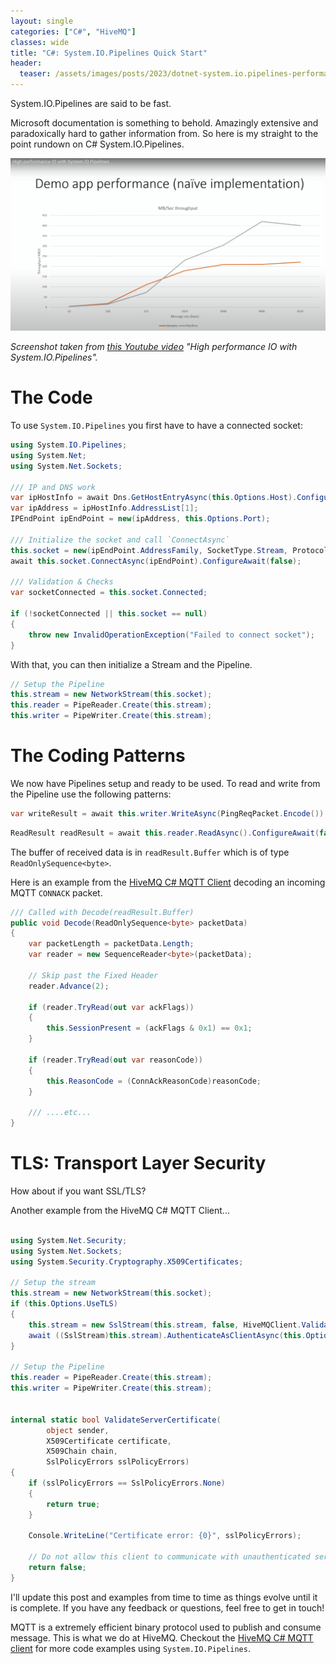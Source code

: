 ```yaml
---
layout: single
categories: ["C#", "HiveMQ"]
classes: wide
title: "C#: System.IO.Pipelines Quick Start"
header:
  teaser: /assets/images/posts/2023/dotnet-system.io.pipelines-performance.png
---
```


System.IO.Pipelines are said to be fast.

Microsoft documentation is something to behold.  Amazingly extensive and paradoxically hard to gather information from.  So here is my straight to the point rundown on C# System.IO.Pipelines.

![](/assets/images/posts/2023/dotnet-system.io.pipelines-performance.png)

_Screenshot taken from [this Youtube video](https://youtu.be/1koWtKkKb_o?t=157) "High performance IO with System.IO.Pipelines"._

# The Code

To use `System.IO.Pipelines` you first have to have a connected socket:

```c#
using System.IO.Pipelines;
using System.Net;
using System.Net.Sockets;

/// IP and DNS work
var ipHostInfo = await Dns.GetHostEntryAsync(this.Options.Host).ConfigureAwait(false);
var ipAddress = ipHostInfo.AddressList[1];
IPEndPoint ipEndPoint = new(ipAddress, this.Options.Port);

/// Initialize the socket and call `ConnectAsync`
this.socket = new(ipEndPoint.AddressFamily, SocketType.Stream, ProtocolType.Tcp);
await this.socket.ConnectAsync(ipEndPoint).ConfigureAwait(false);

/// Validation & Checks
var socketConnected = this.socket.Connected;

if (!socketConnected || this.socket == null)
{
    throw new InvalidOperationException("Failed to connect socket");
}
```

With that, you can then initialize a Stream and the Pipeline.

```c#
// Setup the Pipeline
this.stream = new NetworkStream(this.socket);
this.reader = PipeReader.Create(this.stream);
this.writer = PipeWriter.Create(this.stream);
```

# The Coding Patterns

We now have Pipelines setup and ready to be used.  To read and write from the Pipeline use the following patterns:

```c#
var writeResult = await this.writer.WriteAsync(PingReqPacket.Encode()).ConfigureAwait(false);
```

```c#
ReadResult readResult = await this.reader.ReadAsync().ConfigureAwait(false);
```

The buffer of received data is in `readResult.Buffer` which is of type `ReadOnlySequence<byte>`.

Here is an example from the [HiveMQ C# MQTT Client](https://github.com/hivemq/hivemq-mqtt-client-dotnet) decoding an incoming MQTT `CONNACK` packet.

```c#
/// Called with Decode(readResult.Buffer)
public void Decode(ReadOnlySequence<byte> packetData)
{
    var packetLength = packetData.Length;
    var reader = new SequenceReader<byte>(packetData);

    // Skip past the Fixed Header
    reader.Advance(2);

    if (reader.TryRead(out var ackFlags))
    {
        this.SessionPresent = (ackFlags & 0x1) == 0x1;
    }

    if (reader.TryRead(out var reasonCode))
    {
        this.ReasonCode = (ConnAckReasonCode)reasonCode;
    }

    /// ....etc...
}
```

# TLS: Transport Layer Security

How about if you want SSL/TLS?

Another example from the HiveMQ C# MQTT Client...

```c#

using System.Net.Security;
using System.Net.Sockets;
using System.Security.Cryptography.X509Certificates;

// Setup the stream
this.stream = new NetworkStream(this.socket);
if (this.Options.UseTLS)
{
    this.stream = new SslStream(this.stream, false, HiveMQClient.ValidateServerCertificate, null);
    await ((SslStream)this.stream).AuthenticateAsClientAsync(this.Options.Host).ConfigureAwait(false);
}

// Setup the Pipeline
this.reader = PipeReader.Create(this.stream);
this.writer = PipeWriter.Create(this.stream);


internal static bool ValidateServerCertificate(
        object sender,
        X509Certificate certificate,
        X509Chain chain,
        SslPolicyErrors sslPolicyErrors)
{
    if (sslPolicyErrors == SslPolicyErrors.None)
    {
        return true;
    }

    Console.WriteLine("Certificate error: {0}", sslPolicyErrors);

    // Do not allow this client to communicate with unauthenticated servers.
    return false;
}
```

I'll update this post and examples from time to time as things evolve until it is complete.  If you have any feedback or questions, feel free to get in touch!

MQTT is a extremely efficient binary protocol used to publish and consume message.  This is what we do at HiveMQ.  Checkout the [HiveMQ C# MQTT client](https://github.com/hivemq/hivemq-mqtt-client-dotnet) for more code examples using `System.IO.Pipelines`.
